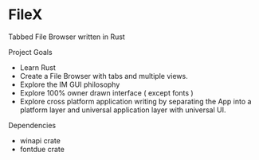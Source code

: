 # FileX
Tabbed File Browser written in Rust

Project Goals
- Learn Rust
- Create a File Browser with tabs and multiple views.
- Explore the IM GUI philosophy
- Explore 100% owner drawn interface ( except fonts )
- Explore cross platform application writing by separating the App into a platform layer and universal application layer with universal UI.

Dependencies
- winapi crate
- fontdue crate